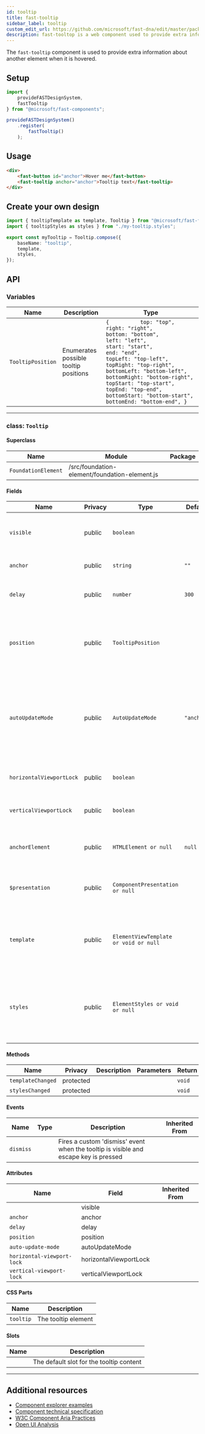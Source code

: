 ```yaml
---
id: tooltip
title: fast-tooltip
sidebar_label: tooltip
custom_edit_url: https://github.com/microsoft/fast-dna/edit/master/packages/web-components/fast-foundation/src/tooltip/README.md
description: fast-tooltop is a web component used to provide extra information about another element when it is hovered.
---
```


The `fast-tooltip` component is used to provide extra information about another element when it is hovered.

## Setup

```ts
import {
    provideFASTDesignSystem,
    fastTooltip
} from "@microsoft/fast-components";

provideFASTDesignSystem()
    .register(
        fastTooltip()
    );
```

## Usage

```html
<div>
    <fast-button id="anchor">Hover me</fast-button>
    <fast-tooltip anchor="anchor">Tooltip text</fast-tooltip>
</div>
```

## Create your own design

```ts
import { tooltipTemplate as template, Tooltip } from "@microsoft/fast-foundation";
import { tooltipStyles as styles } from "./my-tooltip.styles";

export const myTooltip = Tooltip.compose({
    baseName: "tooltip",
    template,
    styles,
});
```

## API



### Variables

| Name              | Description                           | Type                                                                                                                                                                                                                                                                                                                                                                                                                                         |
| ----------------- | ------------------------------------- | -------------------------------------------------------------------------------------------------------------------------------------------------------------------------------------------------------------------------------------------------------------------------------------------------------------------------------------------------------------------------------------------------------------------------------------------- |
| `TooltipPosition` | Enumerates possible tooltip positions | `{          top: "top",           right: "right",           bottom: "bottom",           left: "left",           start: "start",           end: "end",           topLeft: "top-left",           topRight: "top-right",           bottomLeft: "bottom-left",           bottomRight: "bottom-right",           topStart: "top-start",           topEnd: "top-end",           bottomStart: "bottom-start",           bottomEnd: "bottom-end", }` |

<hr/>



### class: `Tooltip`

#### Superclass

| Name                | Module                                        | Package |
| ------------------- | --------------------------------------------- | ------- |
| `FoundationElement` | /src/foundation-element/foundation-element.js |         |

#### Fields

| Name                     | Privacy | Type                                  | Default    | Description                                                                                                                                                                                                      | Inherited From    |
| ------------------------ | ------- | ------------------------------------- | ---------- | ---------------------------------------------------------------------------------------------------------------------------------------------------------------------------------------------------------------- | ----------------- |
| `visible`                | public  | `boolean`                             |            | Whether the tooltip is visible or not. If undefined tooltip is shown when anchor element is hovered                                                                                                              |                   |
| `anchor`                 | public  | `string`                              | `""`       | The id of the element the tooltip is anchored to                                                                                                                                                                 |                   |
| `delay`                  | public  | `number`                              | `300`      | The delay in milliseconds before a tooltip is shown after a hover event                                                                                                                                          |                   |
| `position`               | public  | `TooltipPosition`                     |            | Controls the placement of the tooltip relative to the anchor. When the position is undefined the tooltip is placed above or below the anchor based on available space.                                           |                   |
| `autoUpdateMode`         | public  | `AutoUpdateMode`                      | `"anchor"` | Controls when the tooltip updates its position, default is 'anchor' which only updates when the anchor is resized.  'auto' will update on scroll/resize events. Corresponds to anchored-region auto-update-mode. |                   |
| `horizontalViewportLock` | public  | `boolean`                             |            | Controls if the tooltip will always remain fully in the viewport on the horizontal axis                                                                                                                          |                   |
| `verticalViewportLock`   | public  | `boolean`                             |            | Controls if the tooltip will always remain fully in the viewport on the vertical axis                                                                                                                            |                   |
| `anchorElement`          | public  | `HTMLElement or null`                 | `null`     | the html element currently being used as anchor. Setting this directly overrides the anchor attribute.                                                                                                           |                   |
| `$presentation`          | public  | `ComponentPresentation or null`       |            | A property which resolves the ComponentPresentation instance for the current component.                                                                                                                          | FoundationElement |
| `template`               | public  | `ElementViewTemplate or void or null` |            | Sets the template of the element instance. When undefined, the element will attempt to resolve the template from the associated presentation or custom element definition.                                       | FoundationElement |
| `styles`                 | public  | `ElementStyles or void or null`       |            | Sets the default styles for the element instance. When undefined, the element will attempt to resolve default styles from the associated presentation or custom element definition.                              | FoundationElement |

#### Methods

| Name              | Privacy   | Description | Parameters | Return | Inherited From    |
| ----------------- | --------- | ----------- | ---------- | ------ | ----------------- |
| `templateChanged` | protected |             |            | `void` | FoundationElement |
| `stylesChanged`   | protected |             |            | `void` | FoundationElement |

#### Events

| Name      | Type | Description                                                                          | Inherited From |
| --------- | ---- | ------------------------------------------------------------------------------------ | -------------- |
| `dismiss` |      | Fires a custom 'dismiss' event when the tooltip is visible and escape key is pressed |                |

#### Attributes

| Name                       | Field                  | Inherited From |
| -------------------------- | ---------------------- | -------------- |
|                            | visible                |                |
| `anchor`                   | anchor                 |                |
| `delay`                    | delay                  |                |
| `position`                 | position               |                |
| `auto-update-mode`         | autoUpdateMode         |                |
| `horizontal-viewport-lock` | horizontalViewportLock |                |
| `vertical-viewport-lock`   | verticalViewportLock   |                |

#### CSS Parts

| Name      | Description         |
| --------- | ------------------- |
| `tooltip` | The tooltip element |

#### Slots

| Name | Description                              |
| ---- | ---------------------------------------- |
|      | The default slot for the tooltip content |

<hr/>


## Additional resources

* [Component explorer examples](https://explore.fast.design/components/fast-tooltip)
* [Component technical specification](https://github.com/microsoft/fast/blob/master/packages/web-components/fast-foundation/src/tooltip/tooltip.spec.md)
* [W3C Component Aria Practices](https://w3c.github.io/aria-practices/#tooltip)
* [Open UI Analysis](https://open-ui.org/components/tooltip.research)